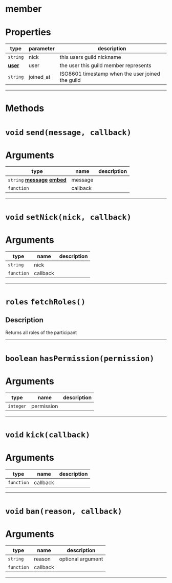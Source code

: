 # member

# Properties
| type  | parameter | description |
| ----  | --------- | ----------- |
| `string` | nick | this users guild nickname|
| **[user](https://github.com/devonium/gm-discordAPI/blob/doc/user.md#user)** | user | the user this guild member represents|
| `string` | joined_at | ISO8601 timestamp when the user joined the guild|

---
# Methods
# `void` `send(message, callback)`
# Arguments
| type  | name | description |
| ----  | ---- | ----------- |
| `string` **[message](https://github.com/devonium/gm-discordAPI/blob/doc/message.md#message)** **[embed](https://github.com/devonium/gm-discordAPI/blob/doc/embed.md#embed)** | message  |  |
| `function` | callback  |  |

---
# `void` `setNick(nick, callback)`
# Arguments
| type  | name | description |
| ----  | ---- | ----------- |
| `string` | nick  |  |
| `function` | callback  |  |

---
# `roles` `fetchRoles()`
Description
---
Returns all roles of the participant  

---
# `boolean` `hasPermission(permission)`
# Arguments
| type  | name | description |
| ----  | ---- | ----------- |
| `integer` | permission  |  |

---
# `void` `kick(callback)`
# Arguments
| type  | name | description |
| ----  | ---- | ----------- |
| `function` | callback  |  |

---
# `void` `ban(reason, callback)`
# Arguments
| type  | name | description |
| ----  | ---- | ----------- |
| `string` | reason  |optional argument   |
| `function` | callback  |  |

---
